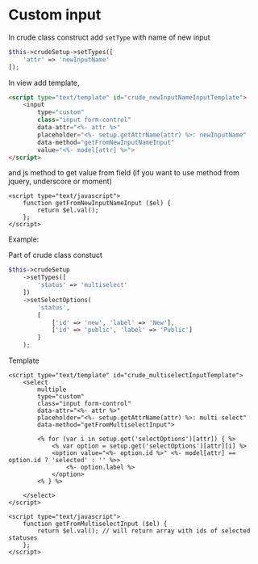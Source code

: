 Custom input
===

In crude class construct add `setType` with name of new input

```php
$this->crudeSetup->setTypes([
    'attr' => 'newInputName'
]);
```

In view add template,

```html
<script type="text/template" id="crude_newInputNameInputTemplate">
    <input
        type="custom"
        class="input form-control"
        data-attr="<%- attr %>"
        placeholder="<%- setup.getAttrName(attr) %>: newInputName"
        data-method="getFromNewInputNameInput"
        value="<%- model[attr] %>">
</script>
```

and js method to get value from field (if you want to use method from jquery, underscore or moment)

```
<script type="text/javascript">
    function getFromNewInputNameInput ($el) {
        return $el.val();
    };
</script>
```

Example:

Part of crude class constuct

```php
$this->crudeSetup
    ->setTypes([
        'status' => 'multiselect'
    ])
    ->setSelectOptions(
        'status',
        [
            ['id' => 'new', 'label' => 'New'],
            ['id' => 'public', 'label' => 'Public']
        ]
    );
```

Template

```
<script type="text/template" id="crude_multiselectInputTemplate">
    <select
        multiple
        type="custom"
        class="input form-control"
        data-attr="<%- attr %>"
        placeholder="<%- setup.getAttrName(attr) %>: multi select"
        data-method="getFromMultiselectInput">

        <% for (var i in setup.get('selectOptions')[attr]) { %>
            <% var option = setup.get('selectOptions')[attr][i] %>
            <option value="<%- option.id %>" <%- model[attr] == option.id ? 'selected' : '' %>>
                <%- option.label %>
            </option>
        <% } %>

    </select>
</script>

<script type="text/javascript">
    function getFromMultiselectInput ($el) {
        return $el.val(); // will return array with ids of selected statuses
    };
</script>
```
